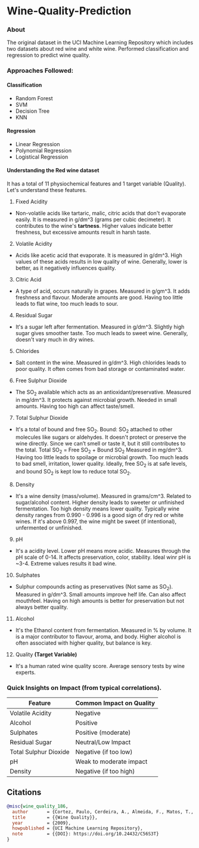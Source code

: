 # Wine-Quality-Prediction

### About
The original dataset in the UCI Machine Learning Repository which includes two datasets about red wine and white wine. Performed classification and regression to predict wine quality. 

### Approaches Followed:
#### Classification
- Random Forest
- SVM
- Decision Tree
- KNN
  
#### Regression
- Linear Regression
- Polynomial Regression
- Logistical Regression

#### Understanding the Red wine dataset
It has a total of 11 physiochemical features and 1 target variable (Quality).
Let's understand these features.
1. Fixed Acidity
- Non-volatile acids like tartaric, malic, citric acids that don't evaporate easily. It is measured in g/dm^3 (grams per cubic decimeter). It contributes to the wine's **tartness**. Higher values indicate better freshness, but excessive amounts result in harsh taste.
2. Volatile Acidity
- Acids like acetic acid that evaporate. It is measured in g/dm^3. High values of these acids results in low quality of wine. Generally, lower is better, as it negatively influences quality.
3. Citric Acid
- A type of acid, occurs naturally in grapes. Measured in g/gm^3. It adds freshness and flavour. Moderate amounts are good. Having too little leads to flat wine, too much leads to sour.
4. Residual Sugar
- It's a sugar left after fermentation. Measured in g/dm^3. Slightly high sugar gives smoother taste. Too much leads to sweet wine. Generally, doesn't vary much in dry wines.
5. Chlorides
- Salt content in the wine. Measured in g/dm^3. High chlorides leads to poor quality. It often comes from bad storage or contaminated water.
6. Free Sulphur Dioxide
- The SO<sub>2</sub> available which acts as an antioxidant/preservative. Measured in mg/dm^3. It protects against microbial growth. Needed in small amounts. Having too high can affect taste/smell.
7. Total Sulphur Dioxide
- It's a total of bound and free SO<sub>2</sub>.
  Bound: SO<sub>2</sub> attached to other molecules like sugars or aldehydes. It doesn't protect or preserve the wine directly. Since we can’t smell or taste it, but it still                 contributes to the total.
  Total SO<sub>2</sub> = Free SO<sub>2</sub> + Bound SO<sub>2</sub>
  Measured in mg/dm^3. Having too little leads to spoilage or microbial growth. Too much leads to bad smell, irritation, lower quality. Ideally, free SO<sub>2</sub> is at safe levels, and bound SO<sub>2</sub> is kept low to reduce total SO<sub>2</sub>.
8. Density
- It's a wine density (mass/volume). Measured in grams/cm^3. Related to sugar/alcohol content. Higher density leads to sweeter or unfinished fermentation. Too high density means lower quality. Typically wine density ranges from 0.990 - 0.996 is a good sign of dry red or white wines. If it's above 0.997, the wine might be sweet (if intentional), unfermented or unfinished.
9. pH
- It's a acidity level. Lower pH means more acidic. Measures through the pH scale of 0-14. It affects preservation, color, stability. Ideal winr pH is ~3-4. Extreme values results it bad wine.
10. Sulphates
- Sulphur compounds acting as preservatives (Not same as SO<sub>2</sub>). Measured in g/dm^3. Small amounts improve helf life. Can also affect mouthfeel. Having on high amounts is better for preservation but not always better quality.
11. Alcohol
- It's the Ethanol content from fermentation. Measured in % by volume. It is a major contributor to flavour, aroma, and body. Higher alcohol is often associated with higher quality, but balance is key.
12. Quality **(Target Variable)**
- It's a human rated wine quality score. Average sensory tests by wine experts.

### Quick Insights on Impact (from typical correlations).
| Feature | Common Impact on Quality |
| --- | ---|
| Volatile Acidity | Negative |
| Alcohol | Positive |
| Sulphates | Positive (moderate) |
| Residual Sugar | Neutral/Low Impact |
| Total Sulphur Dioxide | Negative (if too low) |
| pH | Weak to moderate impact |
| Density | Negative (if too high) |


## Citations
```bibtex
@misc{wine_quality_186,
  author       = {Cortez, Paulo, Cerdeira, A., Almeida, F., Matos, T., and Reis, J.},
  title        = {{Wine Quality}},
  year         = {2009},
  howpublished = {UCI Machine Learning Repository},
  note         = {{DOI}: https://doi.org/10.24432/C56S3T}
}
